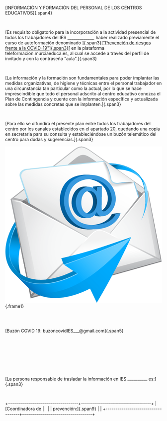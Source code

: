 [INFORMACIÓN Y FORMACIÓN DEL PERSONAL DE LOS CENTROS EDUCATIVOS]{.span4}

 

[Es requisito obligatorio para la incorporación a la actividad
presencial de todos los trabajadores del IES \_\_\_\_\_\_\_\_\_\_\_\_\_,
haber realizado previamente el curso de autoformación denominado
]{.span3}[["Prevención de riesgos frente a la
COVID-19"]{.span3}](https://teleformacion.murciaeduca.es/course/view.php?id=6208)[
en la plataforma teleformacion.murciaeduca.es, al cual se accede a
través del perfil de invitado y con la contraseña "aula".]{.span3}

 

[La información y la formación son fundamentales para poder implantar
las medidas organizativas, de higiene y técnicas entre el personal
trabajador en una circunstancia tan particular como la actual, por lo
que se hace imprescindible que todo el personal adscrito al centro
educativo conozca el Plan de Contingencia y cuente con la información
específica y actualizada sobre las medidas concretas que se
implanten.]{.span3}

 

[Para ello se difundirá el presente plan entre todos los trabajadores
del centro por los canales establecidos en el apartado 20, quedando una
copia en secretaria para su consulta y estableciéndose un buzón
telemático del centro para dudas y sugerencias.]{.span3}

![OEBPS/images/image0002.png](../images/image0002.png){.frame1}\
 

 

[Buzón COVID 19: buzoncovidIES\_\_\_\@gmail.com]{.span5}

 

 

 

 

[La persona responsable de trasladar la información en IES
\_\_\_\_\_\_\_\_\_\_ es:]{.span3}

 

+-----------------------------------+-----------------------------------+
| [Coordinadora de                  |                                   |
| prevención:]{.span9}              |                                   |
+-----------------------------------+-----------------------------------+

 
